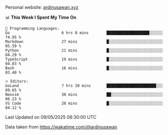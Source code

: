 Personal website: [ardinusawan.xyz](https://ardinusawan.xyz)

<!--START_SECTION:waka-->
📊 **This Week I Spent My Time On** 

```text
💬 Programming Languages: 
Go                       6 hrs 8 mins        ███████████████████░░░░░░   74.95 % 
Markdown                 27 mins             █░░░░░░░░░░░░░░░░░░░░░░░░   05.59 % 
Python                   21 mins             █░░░░░░░░░░░░░░░░░░░░░░░░   04.29 % 
TypeScript               19 mins             █░░░░░░░░░░░░░░░░░░░░░░░░   04.03 % 
Bash                     16 mins             █░░░░░░░░░░░░░░░░░░░░░░░░   03.40 % 

🔥 Editors: 
GoLand                   7 hrs 20 mins       ██████████████████████░░░   89.65 % 
Neovim                   30 mins             ██░░░░░░░░░░░░░░░░░░░░░░░   06.23 % 
VS Code                  20 mins             █░░░░░░░░░░░░░░░░░░░░░░░░   04.12 % 
```


 Last Updated on 09/05/2025 08:30:00 UTC
<!--END_SECTION:waka-->
Data taken from https://wakatime.com/@ardinusawan
